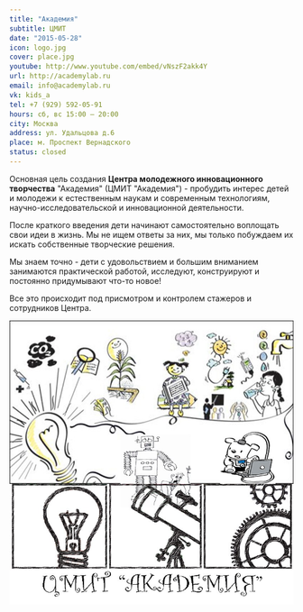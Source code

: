 ```yaml
---
title: "Академия"
subtitle: ЦМИТ
date: "2015-05-28"
icon: logo.jpg
cover: place.jpg
youtube: http://www.youtube.com/embed/vNszF2akk4Y
url: http://academylab.ru
email: info@academylab.ru
vk: kids_a
tel: +7 (929) 592-05-91
hours: сб, вс 15:00 — 20:00
city: Москва
address: ул. Удальцова д.6
place: м. Проспект Вернадского
status: closed
---
```


Основная цель создания **Центра молодежного инновационного творчества** "Академия" (ЦМИТ "Академия") - пробудить интерес детей и молодежи к естественным наукам и современным технологиям, научно-исследовательской и инновационной деятельности.

После краткого введения дети начинают самостоятельно воплощать свои идеи в жизнь. Мы не ищем ответы за них, мы только побуждаем их искать собственные творческие решения.

Мы знаем точно - дети с удовольствием и большим вниманием занимаются практической работой, исследуют, конструируют и постоянно придумывают что-то новое!

Все это происходит под присмотром и контролем стажеров и сотрудников Центра.

![ЦМИТ Академия](./TGWQJKLlwVg.jpg)
